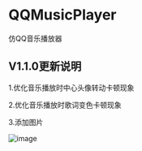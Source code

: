 # QQMusicPlayer
仿QQ音乐播放器

## V1.1.0更新说明

1.优化音乐播放时中心头像转动卡顿现象

2.优化音乐播放时歌词变色卡顿现象

3.添加图片


![image](https://github.com/hu670014125/QQMusicPlayer/raw/master/Untitled.gif)